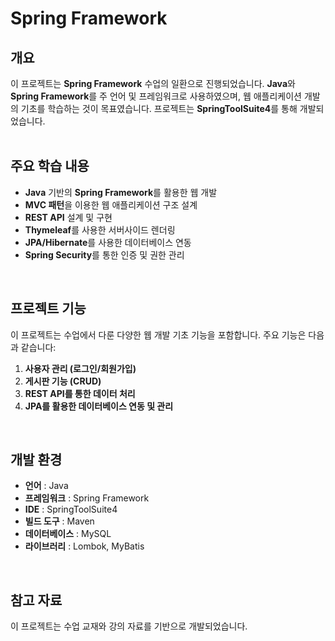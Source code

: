 # Spring Framework

## 개요
이 프로젝트는 **Spring Framework** 수업의 일환으로 진행되었습니다. **Java**와 **Spring Framework**를 주 언어 및 프레임워크로 사용하였으며, 웹 애플리케이션 개발의 기초를 학습하는 것이 목표였습니다. 프로젝트는 **SpringToolSuite4**를 통해 개발되었습니다.
<br>
<br>

## 주요 학습 내용
- **Java** 기반의 **Spring Framework**를 활용한 웹 개발
- **MVC 패턴**을 이용한 웹 애플리케이션 구조 설계
- **REST API** 설계 및 구현
- **Thymeleaf**를 사용한 서버사이드 렌더링
- **JPA/Hibernate**를 사용한 데이터베이스 연동
- **Spring Security**를 통한 인증 및 권한 관리
<br>

## 프로젝트 기능
이 프로젝트는 수업에서 다룬 다양한 웹 개발 기초 기능을 포함합니다. 주요 기능은 다음과 같습니다:
1. **사용자 관리 (로그인/회원가입)**
2. **게시판 기능 (CRUD)**
3. **REST API를 통한 데이터 처리**
4. **JPA를 활용한 데이터베이스 연동 및 관리**
<br>

## 개발 환경
- **언어** : Java
- **프레임워크** : Spring Framework
- **IDE** : SpringToolSuite4
- **빌드 도구** : Maven
- **데이터베이스** : MySQL
- **라이브러리** : Lombok, MyBatis
<br>

## 참고 자료
이 프로젝트는 수업 교재와 강의 자료를 기반으로 개발되었습니다.
<br>
